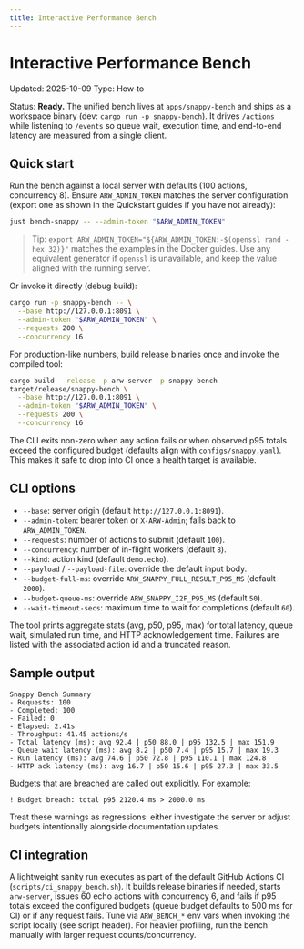 ```yaml
---
title: Interactive Performance Bench
---
```


# Interactive Performance Bench
Updated: 2025-10-09
Type: How‑to

Status: **Ready.** The unified bench lives at `apps/snappy-bench` and ships as a
workspace binary (dev: `cargo run -p snappy-bench`). It drives `/actions` while
listening to `/events` so queue wait, execution time, and end-to-end latency are
measured from a single client.

## Quick start

Run the bench against a local server with defaults (100 actions, concurrency 8). Ensure `ARW_ADMIN_TOKEN` matches the server configuration (export one as shown in the Quickstart guides if you have not already):

```bash
just bench-snappy -- --admin-token "$ARW_ADMIN_TOKEN"
```

> Tip: `export ARW_ADMIN_TOKEN="${ARW_ADMIN_TOKEN:-$(openssl rand -hex 32)}"` matches the examples in the Docker guides. Use any equivalent generator if `openssl` is unavailable, and keep the value aligned with the running server.

Or invoke it directly (debug build):

```bash
cargo run -p snappy-bench -- \
  --base http://127.0.0.1:8091 \
  --admin-token "$ARW_ADMIN_TOKEN" \
  --requests 200 \
  --concurrency 16
```

For production-like numbers, build release binaries once and invoke the compiled tool:

```bash
cargo build --release -p arw-server -p snappy-bench
target/release/snappy-bench \
  --base http://127.0.0.1:8091 \
  --admin-token "$ARW_ADMIN_TOKEN" \
  --requests 200 \
  --concurrency 16
```

The CLI exits non-zero when any action fails or when observed p95 totals exceed
the configured budget (defaults align with `configs/snappy.yaml`). This makes it
safe to drop into CI once a health target is available.

## CLI options

- `--base`: server origin (default `http://127.0.0.1:8091`).
- `--admin-token`: bearer token or `X-ARW-Admin`; falls back to
  `ARW_ADMIN_TOKEN`.
- `--requests`: number of actions to submit (default `100`).
- `--concurrency`: number of in-flight workers (default `8`).
- `--kind`: action kind (default `demo.echo`).
- `--payload` / `--payload-file`: override the default input body.
- `--budget-full-ms`: override `ARW_SNAPPY_FULL_RESULT_P95_MS` (default
  `2000`).
- `--budget-queue-ms`: override `ARW_SNAPPY_I2F_P95_MS` (default `50`).
- `--wait-timeout-secs`: maximum time to wait for completions (default `60`).

The tool prints aggregate stats (avg, p50, p95, max) for total latency, queue
wait, simulated run time, and HTTP acknowledgement time. Failures are listed
with the associated action id and a truncated reason.

## Sample output

```
Snappy Bench Summary
- Requests: 100
- Completed: 100
- Failed: 0
- Elapsed: 2.41s
- Throughput: 41.45 actions/s
- Total latency (ms): avg 92.4 | p50 88.0 | p95 132.5 | max 151.9
- Queue wait latency (ms): avg 8.2 | p50 7.4 | p95 15.7 | max 19.3
- Run latency (ms): avg 74.6 | p50 72.8 | p95 110.1 | max 124.8
- HTTP ack latency (ms): avg 16.7 | p50 15.6 | p95 27.3 | max 33.5
```

Budgets that are breached are called out explicitly. For example:

```
! Budget breach: total p95 2120.4 ms > 2000.0 ms
```

Treat these warnings as regressions: either investigate the server or adjust
budgets intentionally alongside documentation updates.

## CI integration

A lightweight sanity run executes as part of the default GitHub Actions CI
(`scripts/ci_snappy_bench.sh`). It builds release binaries if needed, starts
`arw-server`, issues 60 echo actions
with concurrency 6, and fails if p95 totals exceed the configured budgets (queue
budget defaults to 500 ms for CI) or if any request fails. Tune via `ARW_BENCH_*`
env vars when invoking the script
locally (see script header). For heavier profiling, run the bench manually with
larger request counts/concurrency.
